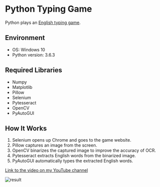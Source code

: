 # Python Typing Game
Python plays an [English typing game](https://10fastfingers.com/typing-test/english).

## Environment
- OS: Windows 10
- Python version: 3.6.3

## Required Libraries
- Numpy
- Matplotlib
- Pillow
- Selenium
- Pytesseract
- OpenCV
- PyAutoGUI

## How It Works
1. Selenium opens up Chrome and goes to the game website.
2. Pillow captures an image from the screen.
3. OpenCV binarizes the captured image to improve the accuracy of OCR.
4. Pytesseract extracts English words from the binarized image.
5. PyAutoGUI automatically types the extracted English words.

[Link to the video on my YouTube channel](https://www.youtube.com/watch?v=t3jwDWAF5y0)
<br>

![result](https://github.com/harupy/typing_game/blob/master/video.gif)
